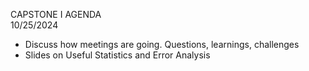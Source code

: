 CAPSTONE I AGENDA  
10/25/2024

- Discuss how meetings are going. Questions, learnings, challenges
- Slides on Useful Statistics and Error Analysis
